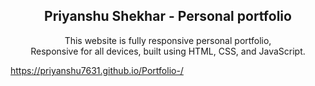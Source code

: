 <div align="center">

  <h2 align="center">Priyanshu Shekhar - Personal portfolio</h2>

  This website is fully responsive personal portfolio, <br />Responsive for all devices, built using HTML, CSS, and JavaScript.

</div>

<div>

https://priyanshu7631.github.io/Portfolio-/


</div>

